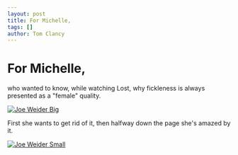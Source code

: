 ```yaml
---
layout: post
title: For Michelle,
tags: []
author: Tom Clancy
---
```


# For Michelle,

who wanted to know, while watching Lost, why fickleness is always presented as a "female" quality.

<a href="http://tkc.webfactional.com/blog/wp-content/uploads/2008/05/joe-weider-1.jpg" title="Joe Weider Big"><img src="http://tkc.webfactional.com/blog/wp-content/uploads/2008/05/joe-weider-1.jpg" alt="Joe Weider Big" /></a>

First she wants to get rid of it, then halfway down the page she's amazed by it.

<a href="http://tkc.webfactional.com/blog/wp-content/uploads/2008/05/joe-weider-2.jpg" title="Joe Weider Small"><img src="http://tkc.webfactional.com/blog/wp-content/uploads/2008/05/joe-weider-2.jpg" alt="Joe Weider Small" /></a>
